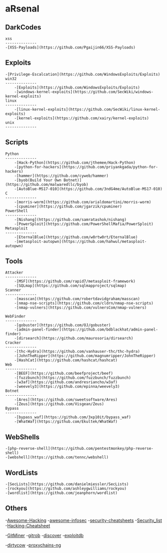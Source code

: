 aRsenal
==========================================================================
DarkCodes
------------------
    xss
    --------------
    -[XSS-Payloads](https://github.com/Pgaijin66/XSS-Payloads)
    

Exploits
------------------
    -[Privilege-Escalcation](https://github.com/WindowsExploits/Exploits)
    win32
    --------------
        -[Exploits](https://github.com/WindowsExploits/Exploits)
        -[windows-kernel-exploits](https://github.com/SecWiki/windows-kernel-exploits)
    linux
    --------------
        -[linux-kernel-exploits](https://github.com/SecWiki/linux-kernel-exploits)
        -[kernel-exploits](https://github.com/xairy/kernel-exploits)
    unix
    --------------
    
Scripts 
------------------
    Python
    --------------
        -[Hack-Python](https://github.com/jthemee/Hack-Python)
        -[python-for-hackers](https://github.com/priyankgada/python-for-hackers)
        -[hammer](https://github.com/cyweb/hammer)
        -[byob(Build Your Own Botnet)](https://github.com/malwaredllc/byob)
        -[AutoBlue-MS17-010](https://github.com/3ndG4me/AutoBlue-MS17-010)
    C
    --------------
        -[morris-worm](https://github.com/arialdomartini/morris-worm)
        -[cpuminer](https://github.com/jgarzik/cpuminer)
    PowerShell
    --------------
        -[Nishang](https://github.com/samratashok/nishang)
        -[PowerSploit](https://github.com/PowerShellMafia/PowerSploit)
    Metasploit
    --------------
        -[EternalBlue](https://github.com/w0rtw0rt/EternalBlue)
        -[metasploit-autopwn](https://github.com/hahwul/metasploit-autopwn)
Tools
------------------
    Attacker
    --------------
        -[MSF](https://github.com/rapid7/metasploit-framework)
        -[SQLmap](https://github.com/sqlmapproject/sqlmap)
    Scanner
    --------------
        -[masscan](https://github.com/robertdavidgraham/masscan)
        -[nmap-nse-scripts](https://github.com/cldrn/nmap-nse-scripts)
        -[nmap-vulners](https://github.com/vulnersCom/nmap-vulners)
        
    WebFinder
    --------------
        -[gobuster](https://github.com/OJ/gobuster)
        -[admin-panel-finder](https://github.com/bdblackhat/admin-panel-finder)
        -[dirsearch](https://github.com/maurosoria/dirsearch)
    Cracker
    --------------
        -[thc-Hydra](https://github.com/vanhauser-thc/thc-hydra)
        -[JohnTheRipper](https://github.com/magnumripper/JohnTheRipper)
        -[HashCat](https://github.com/hashcat/hashcat)
    Web
    --------------
        -[BEEF](https://github.com/beefproject/beef)
        -[fuzzbunch](https://github.com/fuzzbunch/fuzzbunch)
        -[w3af](https://github.com/andresriancho/w3af)
        -[weevely3](https://github.com/epinna/weevely3)
    Botnet
    --------------
        -[Ares](https://github.com/sweetsoftware/Ares)
        -[Zeus](https://github.com/Visgean/Zeus)
    Bypass
    --------------
        -[bypass_waf](https://github.com/3xp10it/bypass_waf)
        -[WhatWaf](https://github.com/Ekultek/WhatWaf)

WebShells
------------------
    -[php-reverse-shell](https://github.com/pentestmonkey/php-reverse-shell)
    -[webshell](https://github.com/tennc/webshell)

WordLists
------------------
    -[SecLists](https://github.com/danielmiessler/SecLists)
    -[rockyou](https://github.com/ashleygwilliams/rockyou)
    -[wordlist](https://github.com/jeanphorn/wordlist)

Others
------------------

-[Awesome-Hacking](https://github.com/Hack-with-Github/Awesome-Hacking)
-[awesome-infosec](https://github.com/onlurking/awesome-infosec)
-[security-cheatsheets](https://github.com/Snifer/security-cheatsheets)
-[Security_list](https://github.com/zbetcheckin/Security_list)
-[Hacking-Cheatsheet](https://github.com/kobs0N/Hacking-Cheatsheet)

-[GitMiner](https://github.com/UnkL4b/GitMiner)
-[gitrob](https://github.com/michenriksen/gitrob)
-[discover](https://github.com/leebaird/discover)
-[exploitdb](https://github.com/offensive-security/exploitdb)

-[dirtycow](https://github.com/dirtycow/dirtycow.github.io)
-[proxychains-ng](https://github.com/rofl0r/proxychains-ng)